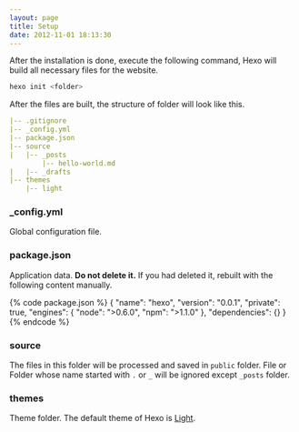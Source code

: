 ```yaml
---
layout: page
title: Setup
date: 2012-11-01 18:13:30
---
```


After the installation is done, execute the following command, Hexo will build all necessary files for the website.

``` bash
hexo init <folder>
```

After the files are built, the structure of folder will look like this.

``` yaml
|-- .gitignore
|-- _config.yml
|-- package.json
|-- source
|   |-- _posts
        |-- hello-world.md
|   |-- _drafts
|-- themes
    |-- light
```

### _config.yml

Global configuration file.

### package.json

Application data. **Do not delete it.** If you had deleted it, rebuilt with the following content manually.

{% code package.json %}
{
	"name": "hexo",
	"version": "0.0.1",
	"private": true,
	"engines": {
		"node": ">0.6.0",
		"npm": ">1.1.0"
	},
	"dependencies": {}
}
{% endcode %}

### source

The files in this folder will be processed and saved in `public` folder. File or Folder whose name started with `.` or `_` will be ignored except `_posts` folder.

### themes

Theme folder. The default theme of Hexo is [Light].

[Light]: https://github.com/tommy351/hexo-theme-light